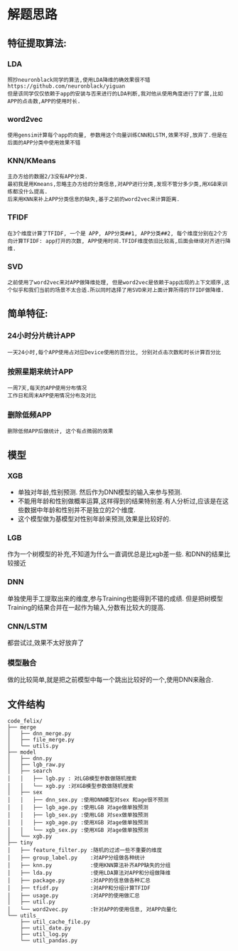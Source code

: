 # 解题思路

## 特征提取算法:
### LDA

	照抄neuronblack同学的算法,使用LDA降维的确效果很不错 https://github.com/neuronblack/yiguan
	但是该同学仅仅依赖于app的安装与否来进行的LDA判断,我对他从使用角度进行了扩展,比如APP的点击数,APP的使用时长.

### word2vec

	使用gensim计算每个app的向量, 参数用这个向量训练CNN和LSTM,效果不好,放弃了.但是在后面的APP分类中使用效果不错
	
### KNN/KMeans

	主办方给的数据2/3没有APP分类. 
	最初我是用Kmeans,忽略主办方给的分类信息,对APP进行分类,发现不管分多少类,用XGB来训练都没什么提高.
	后来用KNN来补上APP分类信息的缺失,基于之前的word2vec来计算距离.


### TFIDF
	
	在3个维度计算了TFIDF, 一个是 APP, APP分类##1, APP分类##2, 每个维度分别在2个方向计算TFIDF: app打开的次数, APP使用时间.TFIDF维度依旧比较高,后面会继续对齐进行降维.

### SVD
	
	之前使用了word2vec来对APP做降维处理, 但是word2vec是依赖于app出现的上下文顺序,这个似乎和我们当前的场景不太合适.所以同时选择了用SVD来对上面计算所得的TFIDF做降维.


## 简单特征:
	
### 24小时分片统计APP
	
	一天24小时,每个APP使用占对应Device使用的百分比, 分别对点击次数和时长计算百分比
	
### 按照星期来统计APP
    
    一周7天,每天的APP使用分布情况
    工作日和周末APP使用情况分布及对比	

### 删除低频APP
	
	删除低频APP后做统计, 这个有点微弱的效果



## 模型
### XGB

- 单独对年龄,性别预测. 然后作为DNN模型的输入来参与预测. 
- 不能用年龄和性别做概率运算,这样得到的结果特别差.有人分析过,应该是在这些数据中年龄和性别并不是独立的2个维度.
- 这个模型做为基模型对性别年龄来预测,效果是比较好的. 

### LGB

作为一个树模型的补充,不知道为什么一直调优总是比xgb差一些. 和DNN的结果比较接近

### DNN

单独使用手工提取出来的维度,参与Training也能得到不错的成绩. 但是把树模型Training的结果合并在一起作为输入,分数有比较大的提高.

### CNN/LSTM

都尝试过,效果不太好放弃了

### 模型融合

做的比较简单,就是把之前模型中每一个跳出比较好的一个,使用DNN来融合.


## 文件结构
 
    code_felix/
    ├── merge
    │   ├── dnn_merge.py
    │   ├── file_merge.py
    │   └── utils.py
    ├── model
    │   ├── dnn.py
    │   ├── lgb_raw.py
    │   ├── search
    │   │   ├── lgb.py : 对LGB模型参数做随机搜索
    │   │   └── xgb.py :对XGB模型参数做随机搜索
    │   ├── sex
    │   │   ├── dnn_sex.py :使用DNN模型对sex 和age很不预测
    │   │   ├── lgb_age.py :使用LGB 对age做单独预测
    │   │   ├── lgb_sex.py :使用LGB 对sex做单独预测
    │   │   ├── xgb_age.py :使用XGB 对age做单独预测
    │   │   └── xgb_sex.py :使用XGB 对age做单独预测
    │   └── xgb.py
    ├── tiny
    │   ├── feature_filter.py :随机的过滤一些不重要的维度
    │   ├── group_label.py    :对APP分组做各种统计
    │   ├── knn.py            :使用KNN算法补齐APP缺失的分组  
    │   ├── lda.py            :使用LDA算法对APP和分组做降维
    │   ├── package.py        :对APP的信息做各种汇总
    │   ├── tfidf.py          :对APP和分组计算TFIDF
    │   ├── usage.py          :对APP的使用做汇总
    │   ├── util.py
    │   └── word2vec.py       :针对APP的使用信息, 对APP向量化
    └── utils_
        ├── util_cache_file.py
        ├── util_date.py
        ├── util_log.py
        └── util_pandas.py
